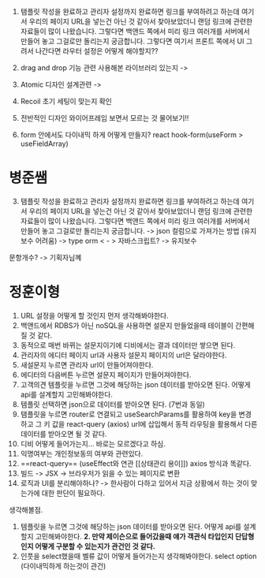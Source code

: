 1. 탬플릿 작성을 완료하고 관리자 설정까지 완료하면 링크를 부여하려고 하는데 여기서 우리의 페이지 URL을 넣는건 아닌 것 같아서 찾아보았더니 랜덤 링크에 관련한 자료들이 많이 나왔습니다. 그렇다면 백앤드 쪽에서 미리 링크 여러개를 서버에서 만들어 놓고 그걸로만 돌리는지 궁금합니다. 
	 그렇다면 여기서 프론트 쪽에서 UI 그려서 나간다면 라우터 설정은 어떻게 해야할지?? 

2. drag and drop 기능 관련 사용해본 라이브러리 있는지
	-> 
3. Atomic 디자인 설계관련
	->
4. Recoil 초기 세팅이 맞는지 확인 
5. 전반적인 디자인 와이어프레임 보면서 모르는 것 물어보기!! 
6. form 안에서도 다이내믹 하게 어떻게 만들지?
	react hook-form(useForm > useFieldArray)


# 병준쌤
3. 탬플릿 작성을 완료하고 관리자 설정까지 완료하면 링크를 부여하려고 하는데 여기서 우리의 페이지 URL을 넣는건 아닌 것 같아서 찾아보았더니 랜덤 링크에 관련한 자료들이 많이 나왔습니다. 그렇다면 백앤드 쪽에서 미리 링크 여러개를 서버에서 만들어 놓고 그걸로만 돌리는지 궁금합니다. 
	-> json 컬럼으로 가져가는 방법 (유지보수 어려움)
	-> type orm < - > 자바스크립트? -> 유지보수 

문항개수?  -> 기획자님꼐 


# 정훈이형
1. URL 설정을 어떻게 할 것인지 먼저 생각해봐야한다.
2. 백앤드에서 RDBS가 아닌 noSQL을 사용하면 설문지 만들었을때 테이블이 간편해질 것 같다.
3. 동적으로 매번 바뀌는 설문지이기에 디비에서는 결과 데이터만 쌓으면 된다. 
4. 관리자의 에디터 페이지 url과 사용자 설문지 페이지의 url은 달라야한다. 
5. 새설문지 누르면 관리자 url이 만들어져야한다.
6. 에디터의 다음버튼 누르면 설문지 페이지가 만들어져야한다.
7. 고객의견 템플릿을 누르면 그것에 해당하는 json 데이터를 받아오면 된다. 어떻게 api를 설계할지 고민해봐야한다.
8. 템플릿 선택하면 json으로 데이터를 받아오면 된다. (7번과 동일)
9. 탬플릿을 누르면 router로 연결되고 useSearchParams를 활용하여 key을 변경하고 그 키 값을 react-query (axios) url에 삽입해서 동적 라우팅을 활용해서 다른 데이터를 받아오면 될 것 같다. 
10. 디비 어떻게 들어가는지... 바로는 모르겠다고 하심.
11. 익명여부는 개인정보동의 여부와 관련있다.
12. ==react-query== (useEffect와 연관  [[상태관리 용이]]) axios 방식과 똑같다. 
13. 빌드 -> JSX -> 브라우저가 읽을 수 있는 페이지로 변환  
15. 로직과 UI를 분리해야하나? -> 한사람이 다하고 있어서 지금 상황에서 하는 것이 맞는가에 대한 판단이 필요하다.

생각해볼점. 
1. 템플릿을 누르면 그것에 해당하는 json 데이터를 받아오면 된다. 어떻게 api를 설계할지 고민해봐야한다.
**2. 만약 제이슨으로 들어갔을때 얘가 객관식 타입인지 단답형인지 어떻게 구분할 수 있는지가 관건인 것 같다.**
3. 인풋을 select했을때 벨류 값이 어떻게 들어가는지 생각해봐야한다. select option  (다이내믹하게 하는것이 관건)